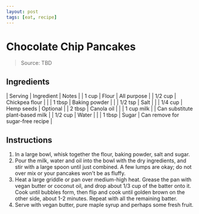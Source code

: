 ```yaml
---
layout: post
tags: [eat, recipe]
---
```


# Chocolate Chip Pancakes

> Source: TBD

## Ingredients

| Serving | Ingredient | Notes |
| 1 cup | Flour | All purpose |
| 1/2 cup | Chickpea flour |  |
| 1 tbsp | Baking powder |  |
| 1/2 tsp | Salt |  |
| 1/4 cup | Hemp seeds | Optional |
| 2 tbsp | Canola oil |  |
| 1 cup milk |  | Can substitute plant-based milk |
| 1/2 cup | Water |  |
| 1 tbsp | Sugar | Can remove for sugar-free recipe |

## Instructions

1. In a large bowl, whisk together the flour, baking powder, salt and sugar.
1. Pour the milk, water and oil into the bowl with the dry ingredients, and stir with a large spoon until just combined. A few lumps are okay; do not over mix or your pancakes won't be as fluffy.
1. Heat a large griddle or pan over medium-high heat. Grease the pan with vegan butter or coconut oil, and drop about 1/3 cup of the batter onto it. Cook until bubbles form, then flip and cook until golden brown on the other side, about 1-2 minutes. Repeat with all the remaining batter.
1. Serve with vegan butter, pure maple syrup and perhaps some fresh fruit.